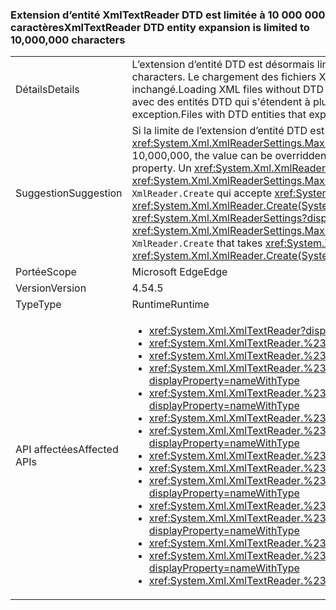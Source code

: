 ### <a name="xmltextreader-dtd-entity-expansion-is-limited-to-10000000-characters"></a><span data-ttu-id="a5e8b-101">Extension d’entité XmlTextReader DTD est limitée à 10 000 000 caractères</span><span class="sxs-lookup"><span data-stu-id="a5e8b-101">XmlTextReader DTD entity expansion is limited to 10,000,000 characters</span></span>

|   |   |
|---|---|
|<span data-ttu-id="a5e8b-102">Détails</span><span class="sxs-lookup"><span data-stu-id="a5e8b-102">Details</span></span>|<span data-ttu-id="a5e8b-103">L’extension d’entité DTD est désormais limitée à 10 000 000 caractères.</span><span class="sxs-lookup"><span data-stu-id="a5e8b-103">DTD entity expansion is now limited to 10,000,000 characters.</span></span> <span data-ttu-id="a5e8b-104">Le chargement des fichiers XML sans extension d'entité DTD ou avec une extension d'entité DTD limitée reste inchangé.</span><span class="sxs-lookup"><span data-stu-id="a5e8b-104">Loading XML files without DTD entity expansion or with limited DTD entity expansion is unaffected.</span></span> <span data-ttu-id="a5e8b-105">Les fichiers avec des entités DTD qui s'étendent à plus de 10 000 000 caractères ne se chargent pas et lèvent désormais une exception.</span><span class="sxs-lookup"><span data-stu-id="a5e8b-105">Files with DTD entities that expand to more than 10,000,000 characters fail to load, and now throw an exception.</span></span>|
|<span data-ttu-id="a5e8b-106">Suggestion</span><span class="sxs-lookup"><span data-stu-id="a5e8b-106">Suggestion</span></span>|<span data-ttu-id="a5e8b-107">Si la limite de l’extension d’entité DTD est 10 000 000 trop faible, la valeur peut être remplacée par le <xref:System.Xml.XmlReaderSettings.MaxCharactersFromEntities> propriété.</span><span class="sxs-lookup"><span data-stu-id="a5e8b-107">If the limit of DTD entity expansion is too low 10,000,000, the value can be overridden with the <xref:System.Xml.XmlReaderSettings.MaxCharactersFromEntities> property.</span></span> <span data-ttu-id="a5e8b-108">Un <xref:System.Xml.XmlReaderSettings?displayProperty=name> avec la bonne <xref:System.Xml.XmlReaderSettings.MaxCharactersFromEntities?displayProperty=name> valeur peut être passée à <code>XmlReader.Create</code> qui accepte <xref:System.Xml.XmlReaderSettings?displayProperty=name> (c'est-à-dire,). <xref:System.Xml.XmlReader.Create(System.String,System.Xml.XmlReaderSettings)>)</span><span class="sxs-lookup"><span data-stu-id="a5e8b-108">An <xref:System.Xml.XmlReaderSettings?displayProperty=name> with the proper <xref:System.Xml.XmlReaderSettings.MaxCharactersFromEntities?displayProperty=name> value can be passed to <code>XmlReader.Create</code> that takes <xref:System.Xml.XmlReaderSettings?displayProperty=name> (ie. <xref:System.Xml.XmlReader.Create(System.String,System.Xml.XmlReaderSettings)>)</span></span>|
|<span data-ttu-id="a5e8b-109">Portée</span><span class="sxs-lookup"><span data-stu-id="a5e8b-109">Scope</span></span>|<span data-ttu-id="a5e8b-110">Microsoft Edge</span><span class="sxs-lookup"><span data-stu-id="a5e8b-110">Edge</span></span>|
|<span data-ttu-id="a5e8b-111">Version</span><span class="sxs-lookup"><span data-stu-id="a5e8b-111">Version</span></span>|<span data-ttu-id="a5e8b-112">4.5</span><span class="sxs-lookup"><span data-stu-id="a5e8b-112">4.5</span></span>|
|<span data-ttu-id="a5e8b-113">Type</span><span class="sxs-lookup"><span data-stu-id="a5e8b-113">Type</span></span>|<span data-ttu-id="a5e8b-114">Runtime</span><span class="sxs-lookup"><span data-stu-id="a5e8b-114">Runtime</span></span>|
|<span data-ttu-id="a5e8b-115">API affectées</span><span class="sxs-lookup"><span data-stu-id="a5e8b-115">Affected APIs</span></span>|<ul><li><xref:System.Xml.XmlTextReader?displayProperty=nameWithType></li><li><xref:System.Xml.XmlTextReader.%23ctor?displayProperty=nameWithType></li><li><xref:System.Xml.XmlTextReader.%23ctor(System.IO.Stream)?displayProperty=nameWithType></li><li><xref:System.Xml.XmlTextReader.%23ctor(System.IO.Stream,System.Xml.XmlNameTable)?displayProperty=nameWithType></li><li><xref:System.Xml.XmlTextReader.%23ctor(System.IO.Stream,System.Xml.XmlNodeType,System.Xml.XmlParserContext)?displayProperty=nameWithType></li><li><xref:System.Xml.XmlTextReader.%23ctor(System.IO.TextReader)?displayProperty=nameWithType></li><li><xref:System.Xml.XmlTextReader.%23ctor(System.IO.TextReader,System.Xml.XmlNameTable)?displayProperty=nameWithType></li><li><xref:System.Xml.XmlTextReader.%23ctor(System.String)?displayProperty=nameWithType></li><li><xref:System.Xml.XmlTextReader.%23ctor(System.String,System.IO.Stream)?displayProperty=nameWithType></li><li><xref:System.Xml.XmlTextReader.%23ctor(System.String,System.IO.Stream,System.Xml.XmlNameTable)?displayProperty=nameWithType></li><li><xref:System.Xml.XmlTextReader.%23ctor(System.String,System.IO.TextReader)?displayProperty=nameWithType></li><li><xref:System.Xml.XmlTextReader.%23ctor(System.String,System.IO.TextReader,System.Xml.XmlNameTable)?displayProperty=nameWithType></li><li><xref:System.Xml.XmlTextReader.%23ctor(System.String,System.Xml.XmlNameTable)?displayProperty=nameWithType></li><li><xref:System.Xml.XmlTextReader.%23ctor(System.String,System.Xml.XmlNodeType,System.Xml.XmlParserContext)?displayProperty=nameWithType></li><li><xref:System.Xml.XmlTextReader.%23ctor(System.Xml.XmlNameTable)?displayProperty=nameWithType></li></ul>|

